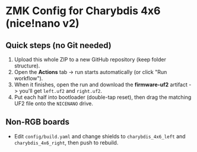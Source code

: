 # ZMK Config for Charybdis 4x6 (nice!nano v2)

## Quick steps (no Git needed)
1. Upload this whole ZIP to a new GitHub repository (keep folder structure).
2. Open the **Actions** tab -> run starts automatically (or click "Run workflow").
3. When it finishes, open the run and download the **firmware-uf2** artifact -> you'll get `left.uf2` and `right.uf2`.
4. Put each half into bootloader (double-tap reset), then drag the matching UF2 file onto the `NICENANO` drive.

## Non-RGB boards
- Edit `config/build.yaml` and change shields to `charybdis_4x6_left` and `charybdis_4x6_right`, then push to rebuild.

